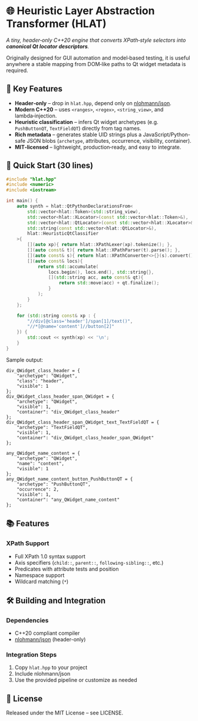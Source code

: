 # 🌐 Heuristic Layer Abstraction Transformer (HLAT)

*A tiny, header‑only C++20 engine that converts XPath‑style selectors into **canonical Qt locator descriptors**.*

Originally designed for GUI automation and model‑based testing, it is useful anywhere a stable mapping from DOM‑like
paths to Qt widget metadata is required.

## 🔑 Key Features

- **Header‑only** – drop in `hlat.hpp`, depend only on [nlohmann/json](https://github.com/nlohmann/json).  
- **Modern C++20** – uses `<ranges>`, `<regex>`, `<string_view>`, and lambda‑injection.  
- **Heuristic classification** – infers Qt widget archetypes (e.g. `PushButtonQT`, `TextFieldQT`) directly from tag names.  
- **Rich metadata** – generates stable UID strings plus a JavaScript/Python-safe JSON blobs (`archetype`, attributes, occurrence, visibility, container).  
- **MIT‑licensed** – lightweight, production‑ready, and easy to integrate.

## 🚀 Quick Start (30 lines)

```cpp
#include "hlat.hpp"
#include <numeric>
#include <iostream>

int main() {
    auto synth = hlat::QtPythonDeclarationsFrom<
        std::vector<hlat::Token>(std::string_view),
        std::vector<hlat::XLocator>(const std::vector<hlat::Token>&),
        std::vector<hlat::QtLocator>(const std::vector<hlat::XLocator>&),
        std::string(const std::vector<hlat::QtLocator>&),
        hlat::HeuristicQtClassifier
    >{
        [](auto xp){ return hlat::XPathLexer(xp).tokenize(); },
        [](auto const& t){ return hlat::XPathParser(t).parse(); },
        [](auto const& s){ return hlat::XPathConverter<>{}(s).convert(); },
        [](auto const& locs){
            return std::accumulate(
                locs.begin(), locs.end(), std::string{},
                [](std::string acc, auto const& qt){
                    return std::move(acc) + qt.finalize();
                }
            );
        }
    };

    for (std::string const& xp : {
        "//div[@class='header']/span[1]/text()",
        "//*[@name='content']//button[2]"
    }) {
        std::cout << synth(xp) << '\n';
    }
}
```

Sample output:
```text
div_QWidget_class_header = {
    "archetype": "QWidget",
    "class": "header",
    "visible": 1
};
div_QWidget_class_header_span_QWidget = {
    "archetype": "QWidget",
    "visible": 1,
    "container": "div_QWidget_class_header"
};
div_QWidget_class_header_span_QWidget_text_TextFieldQT = {
    "archetype": "TextFieldQT",
    "visible": 1,
    "container": "div_QWidget_class_header_span_QWidget"
};

any_QWidget_name_content = {
    "archetype": "QWidget",
    "name": "content",
    "visible": 1
};
any_QWidget_name_content_button_PushButtonQT = {
    "archetype": "PushButtonQT",
    "occurrence": 2,
    "visible": 1,
    "container": "any_QWidget_name_content"
};
```

## 📚 Features

### XPath Support
- Full XPath 1.0 syntax support
- Axis specifiers (`child::`, `parent::`, `following-sibling::`, etc.)
- Predicates with attribute tests and position
- Namespace support
- Wildcard matching (`*`)

## 🛠️ Building and Integration

### Dependencies
- C++20 compliant compiler
- [nlohmann/json](https://github.com/nlohmann/json) (header-only)

### Integration Steps
1. Copy `hlat.hpp` to your project
2. Include nlohmann/json
3. Use the provided pipeline or customize as needed

## 📄 License

Released under the MIT License – see LICENSE.
